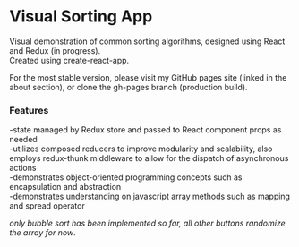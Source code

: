 # Visual Sorting App
  
Visual demonstration of common sorting algorithms, designed using React and Redux (in progress).  
Created using create-react-app.  

For the most stable version, please visit my GitHub pages site (linked in the about section), or clone the gh-pages branch (production build).  
  
### Features
  
-state managed by Redux store and passed to React component props as needed  
-utilizes composed reducers to improve modularity and scalability, also employs redux-thunk middleware to allow for the dispatch of asynchronous actions  
-demonstrates object-oriented programming concepts such as encapsulation and abstraction  
-demonstrates understanding on javascript array methods such as mapping and spread operator  
  
  
*only bubble sort has been implemented so far, all other buttons randomize the array for now*. 
